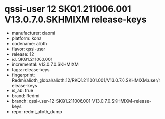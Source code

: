 # qssi-user 12 SKQ1.211006.001 V13.0.7.0.SKHMIXM release-keys
- manufacturer: xiaomi
- platform: kona
- codename: alioth
- flavor: qssi-user
- release: 12
- id: SKQ1.211006.001
- incremental: V13.0.7.0.SKHMIXM
- tags: release-keys
- fingerprint: Redmi/alioth_global/alioth:12/RKQ1.211001.001/V13.0.7.0.SKHMIXM:user/release-keys
- is_ab: true
- brand: Redmi
- branch: qssi-user-12-SKQ1.211006.001-V13.0.7.0.SKHMIXM-release-keys
- repo: redmi_alioth_dump
